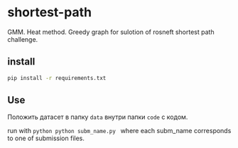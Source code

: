 # shortest-path
GMM. Heat method. Greedy graph for sulotion of rosneft shortest path challenge.

## install

```bash
pip install -r requirements.txt
```
 ## Use
 Положить датасет в папку ```data``` внутри папки ```code``` с кодом. 
 
 run with ```python
 python subm_name.py ``` where each subm_name corresponds to one of submission files.